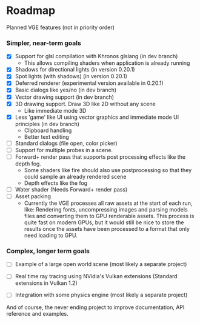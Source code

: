 # Roadmap

Planned VGE features (not in priority order)

### Simpler, near-term goals
- [x] Support for glsl compilation with Khronos glslang (in dev branch)
    - This allows compiling shaders when application is already running
- [x] Shadows for directional lights (in version 0.20.1)
- [x] Spot lights (with shadows) (in version 0.20.1)
- [x] Deferred renderer (experimental version available in 0.20.1)
- [x] Basic dialogs like yes/no (in dev branch)
- [x] Vector drawing support (in dev branch)
- [x] 3D drawing support. Draw 3D like 2D without any scene
  - Like immediate mode 3D
- [x] Less 'game' like UI using vector graphics and immediate mode UI principles (in dev branch)
  - Clipboard handling 
  - Better text editing
- [ ] Standard dialogs (file open, color picker)
- [ ] Support for multiple probes in a scene.
- [ ] Forward+ render pass that supports post processing effects like the depth fog.
    - Some shaders like fire should also use postprocessing so that they could sample an already rendered scene
    - Depth effects like the fog
- [ ] Water shader (Needs Forward+ render pass)
- [ ] Asset packing
   - Currently the VGE processes all raw assets at the start of each run, like: Rendering fonts, uncompressing images and parsing models files and converting them to GPU renderable assets.
   This process is quite fast on modern GPUs, but it would still be nice to store the results once the assets have been processed
   to a format that only need loading to GPU.


### Complex, longer term goals
- [ ] Example of a large open world scene (most likely a separate project)
- [ ] Real time ray tracing using NVidia's Vulkan extensions (Standard extensions in Vulkan 1.2)

- [ ] Integration with some physics engine (most likely a separate project)

And of course, the never ending project to improve documentation, API reference and examples.
